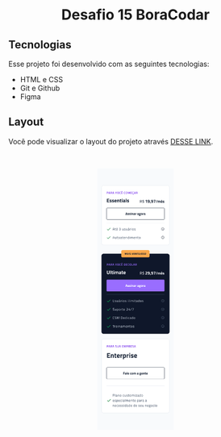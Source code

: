 <h1 align="center"> Desafio 15 BoraCodar </h1>


##  Tecnologias

Esse projeto foi desenvolvido com as seguintes tecnologias:

- HTML e CSS
- Git e Github
- Figma

##  Layout

Você pode visualizar o layout do projeto através [DESSE LINK](https://www.figma.com/file/WukIIg8KxsgpRwpd1ZsavA/%23boracodar---Desafio-15-(Community)?node-id=101-1230&t=AtFitXvqY9rDvNSF-0). 

<br>
<p align="center">
  <img alt="Desafio 15" src="img/Mobile.png" width="30%">
</p>